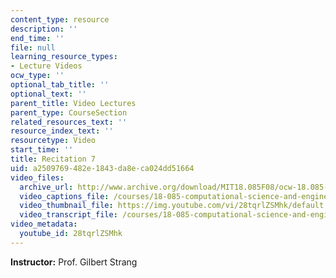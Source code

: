 ```yaml
---
content_type: resource
description: ''
end_time: ''
file: null
learning_resource_types:
- Lecture Videos
ocw_type: ''
optional_tab_title: ''
optional_text: ''
parent_title: Video Lectures
parent_type: CourseSection
related_resources_text: ''
resource_index_text: ''
resourcetype: Video
start_time: ''
title: Recitation 7
uid: a2509769-482e-1843-da8e-ca024dd51664
video_files:
  archive_url: http://www.archive.org/download/MIT18.085F08/ocw-18.085-f08-rec07_300k.mp4
  video_captions_file: /courses/18-085-computational-science-and-engineering-i-fall-2008/59b9bb74ce31555b96509b744bc87960_28tqrlZSMhk.vtt
  video_thumbnail_file: https://img.youtube.com/vi/28tqrlZSMhk/default.jpg
  video_transcript_file: /courses/18-085-computational-science-and-engineering-i-fall-2008/6165047ebb6c1a6c4b79b04f6d54c3fd_28tqrlZSMhk.pdf
video_metadata:
  youtube_id: 28tqrlZSMhk
---
```


**Instructor:** Prof. Gilbert Strang




